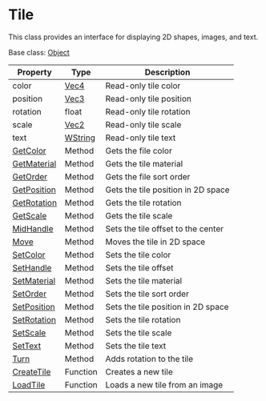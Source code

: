 # Tile

This class provides an interface for displaying 2D shapes, images, and text.

Base class: [Object](Object.md)

| Property | Type | Description |
| --- | --- | --- |
| color | [Vec4](Vec4.md) | Read-only tile color |
| position | [Vec3](Vec3.md) | Read-only tile position |
| rotation | float | Read-only tile rotation |
| scale | [Vec2](Vec2.md) | Read-only tile scale |
| text | [WString](WString.md) | Read-only tile text |
| [GetColor](Tile_GetColor.md) | Method | Gets the file color |
| [GetMaterial](Tile_GetMaterial.md) | Method | Gets the tile material |
| [GetOrder](Tile_GetOrder.md) | Method | Gets the file sort order |
| [GetPosition](Tile_GetPosition.md) | Method | Gets the tile position in 2D space |
| [GetRotation](Tile_GetRotation.md) | Method | Gets the tile rotation |
| [GetScale](Tile_GetScale.md) | Method | Gets the tile scale |
| [MidHandle](Tile_MidHandle.md) | Method | Sets the tile offset to the center |
| [Move](Tile_Move.md) | Method | Moves the tile in 2D space |
| [SetColor](Tile_SetColor.md) | Method | Sets the tile color |
| [SetHandle](Tile_SetHandle.md) | Method | Sets the tile offset |
| [SetMaterial](Tile_SetMaterial.md) | Method | Sets the tile material |
| [SetOrder](Tile_SetOrder.md) | Method | Sets the tile sort order |
| [SetPosition](Tile_SetPosition.md) | Method | Sets the tile position in 2D space |
| [SetRotation](Tile_SetRotation.md) | Method | Sets the tile rotation |
| [SetScale](Tile_SetScale.md) | Method | Sets the tile scale |
| [SetText](Tile_SetText.md) | Method | Sets the tile text |
| [Turn](Tile_Turn.md) | Method | Adds rotation to the tile |
| [CreateTile](CreateTile.md) | Function | Creates a new tile |
| [LoadTile](LoadTile.md) | Function | Loads a new tile from an image |
